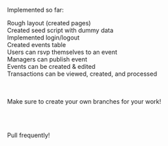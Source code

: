 Implemented so far: 

Rough layout (created pages)<br />
Created seed script with dummy data<br />
Implemented login/logout<br />
Created events table<br />
Users can rsvp themselves to an event<br />
Managers can publish event<br />
Events can be created & edited<br />
Transactions can be viewed, created, and processed<br/>
<br />
<br />

Make sure to create your own branches for your work! 

<br />
<br />

Pull frequently!
